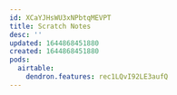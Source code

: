 ```yaml
---
id: XCaYJHsWU3xNPbtqMEVPT
title: Scratch Notes
desc: ''
updated: 1644868451880
created: 1644868451880
pods:
  airtable:
    dendron.features: rec1LQvI92LE3aufQ
---
```


